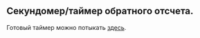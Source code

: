 ## Секундомер/таймер обратного отсчета.

Готовый таймер можно потыкать [здесь](https://ikzsl.github.io/timer/).

